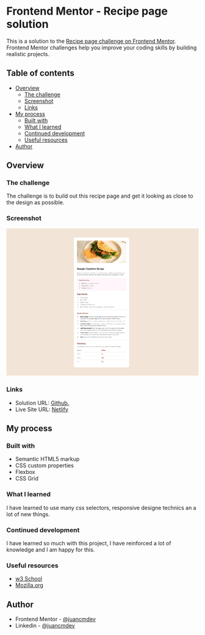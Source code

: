# Frontend Mentor - Recipe page solution

This is a solution to the [Recipe page challenge on Frontend Mentor](https://www.frontendmentor.io/challenges/recipe-page-KiTsR8QQKm). Frontend Mentor challenges help you improve your coding skills by building realistic projects.

## Table of contents

- [Overview](#overview)
  - [The challenge](#the-challenge)
  - [Screenshot](#screenshot)
  - [Links](#links)
- [My process](#my-process)
  - [Built with](#built-with)
  - [What I learned](#what-i-learned)
  - [Continued development](#continued-development)
  - [Useful resources](#useful-resources)
- [Author](#author)

## Overview

### The challenge

The challenge is to build out this recipe page and get it looking as close to the design as possible.

### Screenshot

![](./assets/images/screenshot.png)

### Links

- Solution URL: [Github.](https://github.com/juancmdev/recipe_page)
- Live Site URL: [Netlify](https://recipe-page-juancmdev.netlify.app/)

## My process

### Built with

- Semantic HTML5 markup
- CSS custom properties
- Flexbox
- CSS Grid

### What I learned

I have learned to use many css selectors, responsive designe technics an a lot of new things.

### Continued development

I have learned so much with this project, I have reinforced a lot of knowledge and I am happy for this.

### Useful resources

- [w3 School](https://www.w3schools.com/)
- [Mozilla.org](https://www.mozilla.org/es-AR/)

## Author

- Frontend Mentor - [@juancmdev](https://www.frontendmentor.io/profile/juancmdev)
- Linkedin - [@juancmdev](https://www.linkedin.com/in/juan-carlos-moreno-j-14829423b/)
